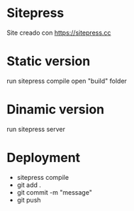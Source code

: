# Sitepress
Site creado con https://sitepress.cc

# Static version
run sitepress compile
open "build" folder

# Dinamic version
run sitepress server

# Deployment
- sitepress compile
- git add .
- git commit -m "message"
- git push

